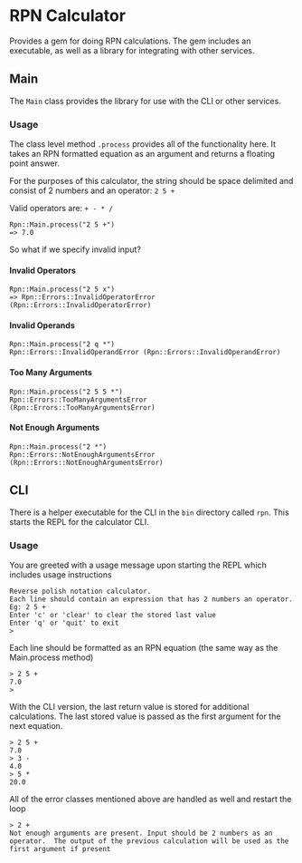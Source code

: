 # RPN Calculator

Provides a gem for doing RPN calculations.  The gem includes an executable, as well as a library for integrating with other services.

## Main

The `Main` class provides the library for use with the CLI or other services.

### Usage

The class level method `.process` provides all of the functionality here.  It takes an RPN formatted equation as an argument and returns a floating point answer.

For the purposes of this calculator, the string should be space delimited and consist of 2 numbers and an operator: `2 5 +`

Valid operators are: `+ - * /`

```
Rpn::Main.process("2 5 +")
=> 7.0
```

So what if we specify invalid input?

#### Invalid Operators

```
Rpn::Main.process("2 5 x")
=> Rpn::Errors::InvalidOperatorError (Rpn::Errors::InvalidOperatorError)
```

#### Invalid Operands

```
Rpn::Main.process("2 q *")
Rpn::Errors::InvalidOperandError (Rpn::Errors::InvalidOperandError)
```

#### Too Many Arguments

```
Rpn::Main.process("2 5 5 *")
Rpn::Errors::TooManyArgumentsError (Rpn::Errors::TooManyArgumentsError)
```

#### Not Enough Arguments

```
Rpn::Main.process("2 *")
Rpn::Errors::NotEnoughArgumentsError (Rpn::Errors::NotEnoughArgumentsError)
```

## CLI

There is a helper executable for the CLI in the `bin` directory called `rpn`.  This starts the REPL for the calculator CLI.

### Usage

You are greeted with a usage message upon starting the REPL which includes usage instructions

```
Reverse polish notation calculator.
Each line should contain an expression that has 2 numbers an operator.
Eg: 2 5 +
Enter 'c' or 'clear' to clear the stored last value
Enter 'q' or 'quit' to exit
>
```

Each line should be formatted as an RPN equation (the same way as the Main.process method)

```
> 2 5 +
7.0
>
```

With the CLI version, the last return value is stored for additional calculations.  The last stored value is passed as the first argument for the next equation.

```
> 2 5 +
7.0
> 3 -
4.0
> 5 *
20.0
```

All of the error classes mentioned above are handled as well and restart the loop

```
> 2 +
Not enough arguments are present. Input should be 2 numbers as an operator.  The output of the previous calculation will be used as the first argument if present
```

